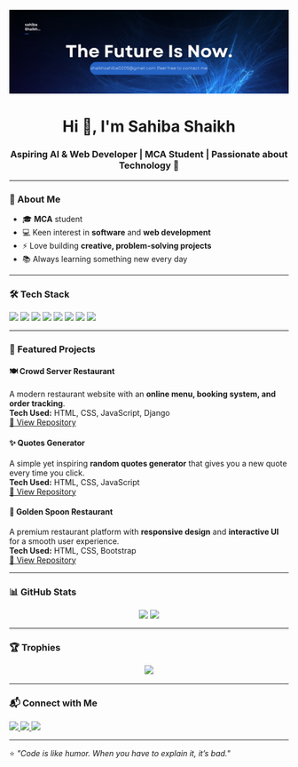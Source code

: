 ![logo](https://github.com/sahibaGalaxy02/sahibaa/blob/main/saba%20logo.png)


<h1 align="center">Hi 👋, I'm Sahiba Shaikh</h1>
<h3 align="center">Aspiring AI & Web Developer | MCA Student | Passionate about Technology 🚀</h3>

---

### 🌟 About Me
- 🎓  **MCA** student 
- 💻 Keen interest in **software** and **web development**  
- ⚡ Love building **creative, problem-solving projects**  
- 📚 Always learning something new every day  

---

### 🛠 Tech Stack
<p align="left">
  <img src="https://img.shields.io/badge/HTML5-E34F26?style=for-the-badge&logo=html5&logoColor=white">
  <img src="https://img.shields.io/badge/CSS3-1572B6?style=for-the-badge&logo=css3&logoColor=white">
  <img src="https://img.shields.io/badge/JavaScript-F7DF1E?style=for-the-badge&logo=javascript&logoColor=black">
  <img src="https://img.shields.io/badge/Python-3776AB?style=for-the-badge&logo=python&logoColor=white">
  <img src="https://img.shields.io/badge/SQL-003B57?style=for-the-badge&logo=sqlite&logoColor=white">
  <img src="https://img.shields.io/badge/Django-092E20?style=for-the-badge&logo=django&logoColor=white">
  <img src="https://img.shields.io/badge/Bootstrap-563D7C?style=for-the-badge&logo=bootstrap&logoColor=white">
  <img src="https://img.shields.io/badge/Tailwind_CSS-38B2AC?style=for-the-badge&logo=tailwind-css&logoColor=white">
</p>

---

### 📌 Featured Projects

#### 🍽 Crowd Server Restaurant
A modern restaurant website with an **online menu, booking system, and order tracking**.  
**Tech Used:** HTML, CSS, JavaScript, Django  
[🔗 View Repository](#)  

#### ✨ Quotes Generator
A simple yet inspiring **random quotes generator** that gives you a new quote every time you click.  
**Tech Used:** HTML, CSS, JavaScript  
[🔗 View Repository](#)  

#### 🥇 Golden Spoon Restaurant
A premium restaurant platform with **responsive design** and **interactive UI** for a smooth user experience.  
**Tech Used:** HTML, CSS, Bootstrap  
[🔗 View Repository](#)  

---

### 📊 GitHub Stats
<p align="center">
  <img src="https://github-readme-stats.vercel.app/api?username=sahibaj&show_icons=true&theme=tokyonight" height="160">
  <img src="https://github-readme-streak-stats.herokuapp.com/?user=sahibaj&theme=tokyonight" height="160">
</p>

---

### 🏆 Trophies
<p align="center">
  <img src="https://github-profile-trophy.vercel.app/?username=sahibaj&theme=darkhub&row=1&column=6" />
</p>

---

### 📬 Connect with Me
<p align="left">
  <a href="https://www.linkedin.com/in/sahiba-shaikh-a4088a276?utm_source=share&utm_campaign=share_via&utm_content=profile&utm_medium=android_app">
    <img src="https://img.shields.io/badge/LinkedIn-0A66C2?style=for-the-badge&logo=linkedin&logoColor=white">
  </a>
  <a href="mailto:shaikhsahiba0205@gmail.com">
    <img src="https://img.shields.io/badge/Email-D14836?style=for-the-badge&logo=gmail&logoColor=white">
  </a>
  <a href="https://x.com/sahibaGalaxy_02?t=pn-opFH5BV-F82e2lAPebQ&s=08">
    <img src="https://img.shields.io/badge/Twitter-1DA1F2?style=for-the-badge&logo=twitter&logoColor=white">
  </a>
</p>

---

⭐ *"Code is like humor. When you have to explain it, it’s bad."*
